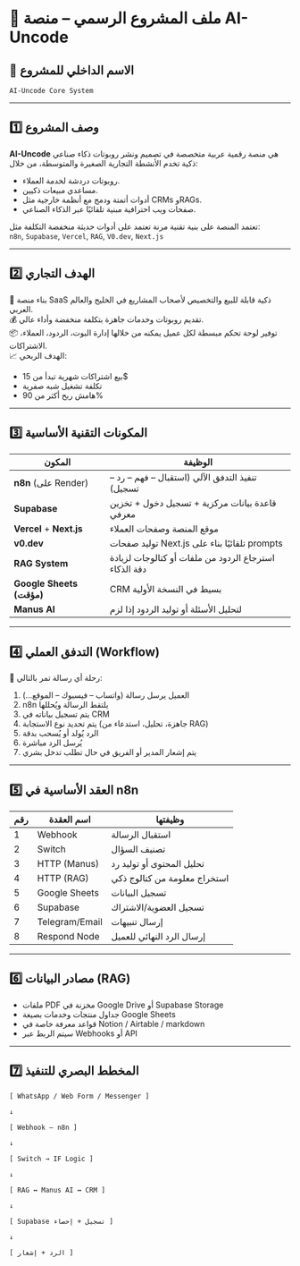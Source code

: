 # 📄 ملف المشروع الرسمي – منصة AI-Uncode

## 🧭 الاسم الداخلي للمشروع
`AI-Uncode Core System`

---

## 1️⃣ وصف المشروع

**AI-Uncode** هي منصة رقمية عربية متخصصة في تصميم ونشر روبوتات ذكاء صناعي ذكية تخدم الأنشطة التجارية الصغيرة والمتوسطة، من خلال:

- روبوتات دردشة لخدمة العملاء.
- مساعدي مبيعات ذكيين.
- أدوات أتمتة ودمج مع أنظمة خارجية مثل CRMs وRAGs.
- صفحات ويب احترافية مبنية تلقائيًا عبر الذكاء الصناعي.

تعتمد المنصة على بنية تقنية مرنة تعتمد على أدوات حديثة منخفضة التكلفة مثل:  
`n8n`, `Supabase`, `Vercel`, `RAG`, `V0.dev`, `Next.js`

---

## 2️⃣ الهدف التجاري

🎯 بناء منصة SaaS ذكية قابلة للبيع والتخصيص لأصحاب المشاريع في الخليج والعالم العربي.  
💰 تقديم روبوتات وخدمات جاهزة بتكلفة منخفضة وأداء عالي.  
📦 توفير لوحة تحكم مبسطة لكل عميل يمكنه من خلالها إدارة البوت، الردود، العملاء، الاشتراكات.  
📈 الهدف الربحي:  
- بيع اشتراكات شهرية تبدأ من 15$  
- تكلفة تشغيل شبه صفرية  
- هامش ربح أكثر من 90%

---

## 3️⃣ المكونات التقنية الأساسية

| المكون | الوظيفة |
|--------|---------|
| **n8n** (على Render) | تنفيذ التدفق الآلي (استقبال – فهم – رد – تسجيل) |
| **Supabase** | قاعدة بيانات مركزية + تسجيل دخول + تخزين معرفي |
| **Vercel** + **Next.js** | موقع المنصة وصفحات العملاء |
| **v0.dev** | توليد صفحات Next.js تلقائيًا بناء على prompts |
| **RAG System** | استرجاع الردود من ملفات أو كتالوجات لزيادة دقة الذكاء |
| **Google Sheets (مؤقت)** | CRM بسيط في النسخة الأولية |
| **Manus AI** | لتحليل الأسئلة أو توليد الردود إذا لزم |

---

## 4️⃣ التدفق العملي (Workflow)

🔁 رحلة أي رسالة تمر بالتالي:

1. العميل يرسل رسالة (واتساب – فيسبوك – الموقع...)
2. n8n يلتقط الرسالة ويُحللها
3. يتم تسجيل بياناته في CRM
4. يتم تحديد نوع الاستجابة (جاهزة، تحليل، استدعاء من RAG)
5. الرد يُولد أو يُسحب بدقة
6. يُرسل الرد مباشرة
7. يتم إشعار المدير أو الفريق في حال تطلب تدخل بشري

---

## 5️⃣ العقد الأساسية في n8n

| رقم | اسم العقدة | وظيفتها |
|-----|-------------|----------|
| 1 | Webhook | استقبال الرسالة |
| 2 | Switch | تصنيف السؤال |
| 3 | HTTP (Manus) | تحليل المحتوى أو توليد رد |
| 4 | HTTP (RAG) | استخراج معلومة من كتالوج ذكي |
| 5 | Google Sheets | تسجيل البيانات |
| 6 | Supabase | تسجيل العضوية/الاشتراك |
| 7 | Telegram/Email | إرسال تنبيهات |
| 8 | Respond Node | إرسال الرد النهائي للعميل |

---

## 6️⃣ مصادر البيانات (RAG)

- ملفات PDF مخزنة في Google Drive أو Supabase Storage
- جداول منتجات وخدمات بصيغة Google Sheets
- قواعد معرفة خاصة في Notion / Airtable / markdown
- سيتم الربط عبر Webhooks أو API

---

## 7️⃣ المخطط البصري للتنفيذ

```plaintext
[ WhatsApp / Web Form / Messenger ]

↓

[ Webhook – n8n ]

↓

[ Switch → IF Logic ]

↓

[ RAG ↔ Manus AI ↔ CRM ]

↓

[ Supabase تسجيل + إحصاء ]

↓

[ الرد + إشعار ]

